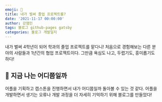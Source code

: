 ```yaml
---
emoji: 🤔
title: 내가 벌써 졸업 프로젝트를?
date: '2021-11-17 00:00:00'
author: 강잼민
tags: 블로그 github-pages gatsby
categories: 블로그 개발일지
---
```


내가 벌써 4학년이 되어 학과의 졸업 프로젝트를 맡다니!
처음으로 경험해보는 다른 분야의 사람들과 1년간의 협업 프로젝트이다. 
그만큼 욕심도 나고, 두렵기도, 흥미롭기도 하다! 

## 👀 지금 나는 어디쯤일까

어플을 기획하고 캡스톤을 진행하면서 내가 어디쯤일까 돌아볼 수 있는 것 같다. 
어플을 개발하면서 생기는 오류나 개발 과정을 더 자세히 기억하기 위해 블로그를 만들었다!
